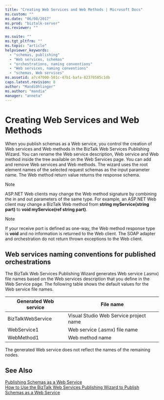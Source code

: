 ```yaml
---
title: "Creating Web Services and Web Methods | Microsoft Docs"
ms.custom: ""
ms.date: "06/08/2017"
ms.prod: "biztalk-server"
ms.reviewer: ""

ms.suite: ""
ms.tgt_pltfrm: ""
ms.topic: "article"
helpviewer_keywords: 
  - "schemas, publishing"
  - "Web services, schemas"
  - "orchestrations, naming conventions"
  - "Web services, naming conventions"
  - "schemas, Web services"
ms.assetid: a7c47000-501c-47b1-bafa-82370585c1db
caps.latest.revision: 8
author: "MandiOhlinger"
ms.author: "mandia"
manager: "anneta"
---
```

# Creating Web Services and Web Methods
When you publish schemas as a Web service, you control the creation of Web services and Web methods in the BizTalk Web Services Publishing Wizard. You can rename the Web service description, Web service and Web method inside the tree available on the Web Services page. You can add and remove Web services and Web methods. The wizard uses the root element names of the selected request schemas as the input parameter name. The Web method return value returns the response schema.  
  
> [!NOTE]
>  ASP.NET Web clients may change the Web method signature by combining the in and out parameters of the same type. For example, an ASP.NET Web client may change a BizTalk Web method from **string myService(string part)** to **void myService(ref string part)**.  
  
> [!NOTE]
>  If your receive port is defined as one-way, the Web method response type is **void** and no information is returned to the Web client. The SOAP adapter and orchestration do not return thrown exceptions to the Web client.  
  
## Web services naming conventions for published orchestrations  
 The BizTalk Web Services Publishing Wizard generates Web service (.asmx) file names based on the Web services description that you define in the Web Service page. The following table shows the default values for the Web service file names.  
  
|Generated Web service|File name|  
|---------------------------|---------------|  
|BizTalkWebService|Visual Studio Web Service project name|  
|WebService1|Web service (.asmx) file name|  
|WebMethod1|Web method name|  
  
 The generated Web service does not reflect the names of the remaining nodes.  
  
## See Also  
 [Publishing Schemas as a Web Service](../core/publishing-schemas-as-a-web-service.md)   
 [How to Use the BizTalk Web Services Publishing Wizard to Publish Schemas as a Web Service](../core/publish-schemas-as-web-services-with-biztalk-web-services-publishing-wizard.md)